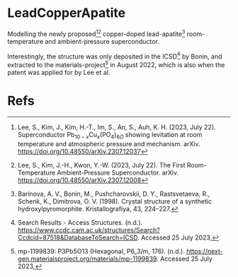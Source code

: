 # LeadCopperApatite

Modelling the newly proposed[^Lee2023Levitation][^Lee2023RoomTemperature]
copper-doped lead-apatite[^Barinova1998] room-temperature and ambient-pressure
superconductor. 

Interestingly, the structure was only deposited in the ICSD[^ICSD] by Bonin,
and extracted to the materials-project[^mp-1199839] in August 2022, which is
also when the patent was applied for by Lee et al.

# Refs


[^Barinova1998]: Barinova, A. V., Bonin, M., Pushcharovskii, D. Y., Rastsvetaeva, R., Schenk, K., Dimitrova, O. V. (1998). Crystal structure of a synthetic hydroxylpyromorphite. Kristallografiya, 43, 224–227.

[^Lee2023Levitation]: Lee, S., Kim, J., Kim, H.-T., Im, S., An, S., Auh, K. H. (2023, July 22). Superconductor Pb$_{10-x}$Cu$_x$(PO$_4$)$_{6O}$ showing levitation at room temperature and atmospheric pressure and mechanism. arXiv. https://doi.org/10.48550/arXiv.2307.12037

[^Lee2023RoomTemperature]: Lee, S., Kim, J.-H., Kwon, Y.-W. (2023, July 22). The First Room-Temperature Ambient-Pressure Superconductor. arXiv. https://doi.org/10.48550/arXiv.2307.12008

[^mp-1199839]: mp-1199839: P3Pb5O13 (Hexagonal, P6_3/m, 176). (n.d.). https://next-gen.materialsproject.org/materials/mp-1199839. Accessed 25 July 2023,

[^ICSD]: Search Results - Access Structures. (n.d.). https://www.ccdc.cam.ac.uk/structures/Search?Ccdcid=87518&DatabaseToSearch=ICSD. Accessed 25 July 2023,

